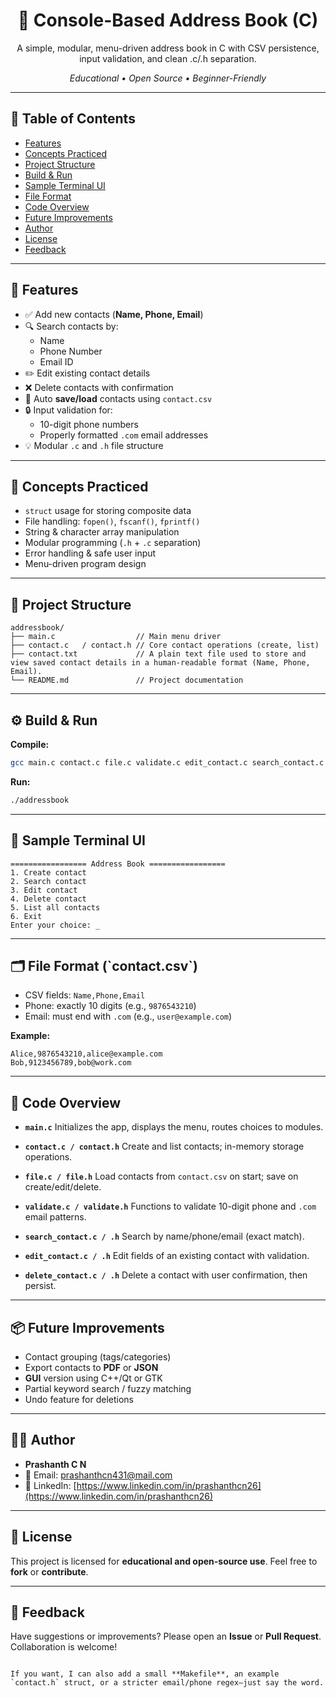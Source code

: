 

<!-- =========================================================
  PROJECT: Console-Based Address Book
  FILE: README.md
  AUTHOR: Prashanth C N
  ========================================================= -->

<!-- BADGES / TITLE -->
<h1 align="center">📘 Console-Based Address Book (C)</h1>

<p align="center">
  A simple, modular, menu-driven address book in C with CSV persistence, input validation, and clean .c/.h separation.
</p>

<p align="center">
  <em>Educational • Open Source • Beginner-Friendly</em>
</p>

<hr/>

<!-- TABLE OF CONTENTS -->
<!-- ========================================================= -->
<h2 id="table-of-contents">📑 Table of Contents</h2>

- [Features](#features)
- [Concepts Practiced](#concepts-practiced)
- [Project Structure](#project-structure)
- [Build & Run](#build--run)
- [Sample Terminal UI](#sample-terminal-ui)
- [File Format](#file-format)
- [Code Overview](#code-overview)
- [Future Improvements](#future-improvements)
- [Author](#author)
- [License](#license)
- [Feedback](#feedback)

<hr/>

<!-- FEATURES -->
<!-- ========================================================= -->
<h2 id="features">🔧 Features</h2>

- ✅ Add new contacts (**Name, Phone, Email**)
- 🔍 Search contacts by:
  - Name
  - Phone Number
  - Email ID
- ✏️ Edit existing contact details
- ❌ Delete contacts with confirmation
- 📄 Auto **save/load** contacts using `contact.csv`
- 🔒 Input validation for:
  - 10-digit phone numbers
  - Properly formatted `.com` email addresses
- 💡 Modular `.c` and `.h` file structure

<hr/>

<!-- CONCEPTS PRACTICED -->
<!-- ========================================================= -->
<h2 id="concepts-practiced">🧠 Concepts Practiced</h2>

- `struct` usage for storing composite data
- File handling: `fopen()`, `fscanf()`, `fprintf()`
- String & character array manipulation
- Modular programming (`.h` + `.c` separation)
- Error handling & safe user input
- Menu-driven program design

<hr/>

<!-- PROJECT STRUCTURE -->
<!-- ========================================================= -->
<h2 id="project-structure">📁 Project Structure</h2>

```text
addressbook/
├── main.c                  // Main menu driver
├── contact.c   / contact.h // Core contact operations (create, list)
├── contact.txt             // A plain text file used to store and view saved contact details in a human-readable format (Name, Phone, Email).
└── README.md               // Project documentation
````

<hr/>

<!-- BUILD & RUN -->

<!-- ========================================================= -->

<h2 id="build--run">⚙️ Build & Run</h2>

**Compile:**

```bash
gcc main.c contact.c file.c validate.c edit_contact.c search_contact.c delete_contact.c -o addressbook
```

**Run:**

```bash
./addressbook
```

<hr/>

<!-- SAMPLE TERMINAL UI -->

<!-- ========================================================= -->

<h2 id="sample-terminal-ui">📸 Sample Terminal UI</h2>

```text
================= Address Book =================
1. Create contact
2. Search contact
3. Edit contact
4. Delete contact
5. List all contacts
6. Exit
Enter your choice: _
```

<hr/>

<!-- FILE FORMAT -->

<!-- ========================================================= -->

<h2 id="file-format">🗂️ File Format (`contact.csv`)</h2>

* CSV fields: `Name,Phone,Email`
* Phone: exactly 10 digits (e.g., `9876543210`)
* Email: must end with `.com` (e.g., `user@example.com`)

**Example:**

```csv
Alice,9876543210,alice@example.com
Bob,9123456789,bob@work.com
```

<hr/>

<!-- CODE OVERVIEW -->

<!-- ========================================================= -->

<h2 id="code-overview">🧩 Code Overview</h2>

* **`main.c`**
  Initializes the app, displays the menu, routes choices to modules.

* **`contact.c / contact.h`**
  Create and list contacts; in-memory storage operations.

* **`file.c / file.h`**
  Load contacts from `contact.csv` on start; save on create/edit/delete.

* **`validate.c / validate.h`**
  Functions to validate 10-digit phone and `.com` email patterns.

* **`search_contact.c / .h`**
  Search by name/phone/email (exact match).

* **`edit_contact.c / .h`**
  Edit fields of an existing contact with validation.

* **`delete_contact.c / .h`**
  Delete a contact with user confirmation, then persist.

<hr/>

<!-- FUTURE IMPROVEMENTS -->

<!-- ========================================================= -->

<h2 id="future-improvements">📦 Future Improvements</h2>

* Contact grouping (tags/categories)
* Export contacts to **PDF** or **JSON**
* **GUI** version using C++/Qt or GTK
* Partial keyword search / fuzzy matching
* Undo feature for deletions

<hr/>

<!-- AUTHOR -->

<!-- ========================================================= -->

<h2 id="author">👨‍💻 Author</h2>

* **Prashanth C N**
* 📧 Email: [prashanthcn431@mail.com](mailto:prashanthcn431@mail.com)
* 🔗 LinkedIn: [https://www.linkedin.com/in/prashanthcn26](https://www.linkedin.com/in/prashanthcn26)

<hr/>

<!-- LICENSE -->

<!-- ========================================================= -->

<h2 id="license">📎 License</h2>

This project is licensed for **educational and open-source use**.
Feel free to **fork** or **contribute**.

<hr/>

<!-- FEEDBACK -->

<!-- ========================================================= -->

<h2 id="feedback">🙌 Feedback</h2>

Have suggestions or improvements?
Please open an **Issue** or **Pull Request**. Collaboration is welcome!

```

If you want, I can also add a small **Makefile**, an example `contact.h` struct, or a stricter email/phone regex—just say the word.
```
